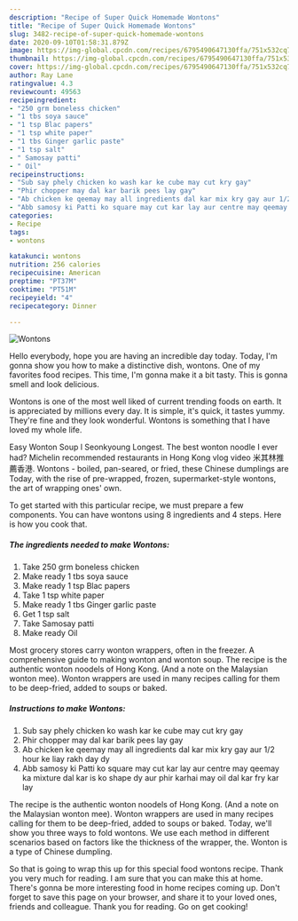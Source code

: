 ```yaml
---
description: "Recipe of Super Quick Homemade Wontons"
title: "Recipe of Super Quick Homemade Wontons"
slug: 3482-recipe-of-super-quick-homemade-wontons
date: 2020-09-10T01:58:31.879Z
image: https://img-global.cpcdn.com/recipes/6795490647130ffa/751x532cq70/wontons-recipe-main-photo.jpg
thumbnail: https://img-global.cpcdn.com/recipes/6795490647130ffa/751x532cq70/wontons-recipe-main-photo.jpg
cover: https://img-global.cpcdn.com/recipes/6795490647130ffa/751x532cq70/wontons-recipe-main-photo.jpg
author: Ray Lane
ratingvalue: 4.3
reviewcount: 49563
recipeingredient:
- "250 grm boneless chicken"
- "1 tbs soya sauce"
- "1 tsp Blac papers"
- "1 tsp white paper"
- "1 tbs Ginger garlic paste"
- "1 tsp salt"
- " Samosay patti"
- " Oil"
recipeinstructions:
- "Sub say phely chicken ko wash kar ke cube may cut kry gay"
- "Phir chopper may dal kar barik pees lay gay"
- "Ab chicken ke qeemay may all ingredients dal kar mix kry gay aur 1/2 hour ke liay rakh day dy"
- "Abb samosy ki Patti ko square may cut kar lay aur centre may qeemay ka mixture dal kar is ko shape dy aur phir karhai may oil dal kar fry kar lay"
categories:
- Recipe
tags:
- wontons

katakunci: wontons 
nutrition: 256 calories
recipecuisine: American
preptime: "PT37M"
cooktime: "PT51M"
recipeyield: "4"
recipecategory: Dinner

---
```



![Wontons](https://img-global.cpcdn.com/recipes/6795490647130ffa/751x532cq70/wontons-recipe-main-photo.jpg)

Hello everybody, hope you are having an incredible day today. Today, I'm gonna show you how to make a distinctive dish, wontons. One of my favorites food recipes. This time, I'm gonna make it a bit tasty. This is gonna smell and look delicious.

Wontons is one of the most well liked of current trending foods on earth. It is appreciated by millions every day. It is simple, it's quick, it tastes yummy. They're fine and they look wonderful. Wontons is something that I have loved my whole life.

Easy Wonton Soup l Seonkyoung Longest. The best wonton noodle I ever had? Michelin recommended restaurants in Hong Kong vlog video 米其林推薦香港. Wontons - boiled, pan-seared, or fried, these Chinese dumplings are Today, with the rise of pre-wrapped, frozen, supermarket-style wontons, the art of wrapping ones&#39; own.


To get started with this particular recipe, we must prepare a few components. You can have wontons using 8 ingredients and 4 steps. Here is how you cook that.

<!--inarticleads1-->

##### The ingredients needed to make Wontons:

1. Take 250 grm boneless chicken
1. Make ready 1 tbs soya sauce
1. Make ready 1 tsp Blac papers
1. Take 1 tsp white paper
1. Make ready 1 tbs Ginger garlic paste
1. Get 1 tsp salt
1. Take  Samosay patti
1. Make ready  Oil


Most grocery stores carry wonton wrappers, often in the freezer. A comprehensive guide to making wonton and wonton soup. The recipe is the authentic wonton noodels of Hong Kong. (And a note on the Malaysian wonton mee). Wonton wrappers are used in many recipes calling for them to be deep-fried, added to soups or baked. 

<!--inarticleads2-->

##### Instructions to make Wontons:

1. Sub say phely chicken ko wash kar ke cube may cut kry gay
1. Phir chopper may dal kar barik pees lay gay
1. Ab chicken ke qeemay may all ingredients dal kar mix kry gay aur 1/2 hour ke liay rakh day dy
1. Abb samosy ki Patti ko square may cut kar lay aur centre may qeemay ka mixture dal kar is ko shape dy aur phir karhai may oil dal kar fry kar lay


The recipe is the authentic wonton noodels of Hong Kong. (And a note on the Malaysian wonton mee). Wonton wrappers are used in many recipes calling for them to be deep-fried, added to soups or baked. Today, we&#39;ll show you three ways to fold wontons. We use each method in different scenarios based on factors like the thickness of the wrapper, the. Wonton is a type of Chinese dumpling. 

So that is going to wrap this up for this special food wontons recipe. Thank you very much for reading. I am sure that you can make this at home. There's gonna be more interesting food in home recipes coming up. Don't forget to save this page on your browser, and share it to your loved ones, friends and colleague. Thank you for reading. Go on get cooking!
